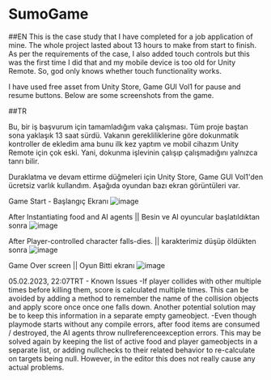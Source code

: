 # SumoGame
 
##EN
This is the case study that I have completed for a job application of mine. The whole project lasted about 13 hours to make from start to finish. As per the requirements of the case, I also added touch controls but this was the first time I did that and my mobile device is too old for Unity Remote. So, god only knows whether touch functionality works. 

I have used free asset from Unity Store, Game GUI Vol1 for pause and resume buttons. Below are some screenshots from the game. 

##TR

Bu, bir iş başvurum için tamamladığım vaka çalışması. Tüm proje baştan sona yaklaşık 13 saat sürdü. Vakanın gerekliliklerine göre dokunmatik kontroller de ekledim ama bunu ilk kez yaptım ve mobil cihazım Unity Remote için çok eski. Yani, dokunma işlevinin çalışıp çalışmadığını yalnızca tanrı bilir.

Duraklatma ve devam ettirme düğmeleri için Unity Store, Game GUI Vol1'den ücretsiz varlık kullandım. Aşağıda oyundan bazı ekran görüntüleri var.


Game Start - Başlangıç Ekranı
![image](https://user-images.githubusercontent.com/94976406/216799541-7605c0fd-eeb0-4b63-9757-e6d494a8a9a5.png)

After Instantiating food and AI agents || Besin ve AI oyuncular başlatıldıktan sonra
![image](https://user-images.githubusercontent.com/94976406/216799550-48b430f3-8d20-4545-ad5e-50dfad1a521d.png)

After Player-controlled character falls-dies. || karakterimiz düşüp öldükten sonra
![image](https://user-images.githubusercontent.com/94976406/216799580-f67763ea-b96a-4e1b-a936-3f39606da4fc.png)

Game Over screen || Oyun Bitti ekranı
![image](https://user-images.githubusercontent.com/94976406/216799604-95d02b73-6079-4235-bfd3-8bf0ee4d831f.png)


05.02.2023, 22:07TRT - Known Issues
-If player collides with other multiple times before killing them, score is calculated multiple times. This can be avoided by adding a method to remember the name of the collision objects and apply score once once one falls down. Another potential solution may be to keep this information in a separate empty gameobject.
-Even though playmode starts without any compile errors, after food items are consumed / destroyed, the AI agents throw nullreferenceexception errors. This may be solved again by keeping the list of active food and player gameobjects in a separate list, or adding nullchecks to their related behavior to re-calculate on targets being null. However, in the editor this does not really cause any actual problems.
